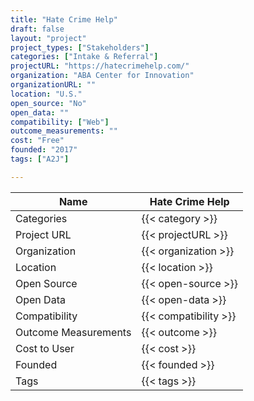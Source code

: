 ```yaml
---
title: "Hate Crime Help"
draft: false
layout: "project"
project_types: ["Stakeholders"]
categories: ["Intake & Referral"]
projectURL: "https://hatecrimehelp.com/"
organization: "ABA Center for Innovation"
organizationURL: ""
location: "U.S."
open_source: "No"
open_data: ""
compatibility: ["Web"]
outcome_measurements: ""
cost: "Free"
founded: "2017"
tags: ["A2J"]

---
```



Name                    |  Hate Crime Help    
------------------------|----
Categories              | {{< category >}} 
Project URL             | {{< projectURL >}} 
Organization            | {{< organization >}} 
Location                | {{< location >}} 
Open Source             | {{< open-source >}} 
Open Data               | {{< open-data >}} 
Compatibility           | {{< compatibility >}} 
Outcome Measurements    | {{< outcome >}} 
Cost to User            | {{< cost >}} 
Founded                 | {{< founded >}} 
Tags                    | {{< tags >}} 

